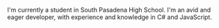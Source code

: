 I'm currently a student in South Pasadena High School. I'm an avid and eager developer, with experience and knowledge in C# and JavaScript. 
